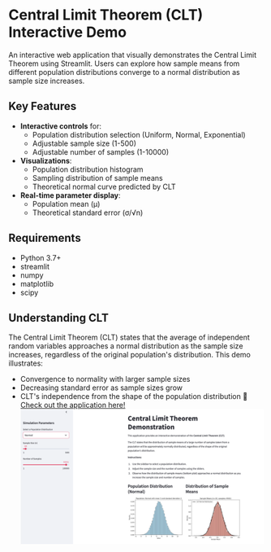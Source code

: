 # Central Limit Theorem (CLT) Interactive Demo

An interactive web application that visually demonstrates the Central Limit Theorem using Streamlit. Users can explore how sample means from different population distributions converge to a normal distribution as sample size increases.

## Key Features

- **Interactive controls** for:
  - Population distribution selection (Uniform, Normal, Exponential)
  - Adjustable sample size (1-500)
  - Adjustable number of samples (1-10000)
- **Visualizations**:
  - Population distribution histogram
  - Sampling distribution of sample means
  - Theoretical normal curve predicted by CLT
- **Real-time parameter display**:
  - Population mean (μ)
  - Theoretical standard error (σ/√n)


## Requirements
- Python 3.7+
- streamlit
- numpy
- matplotlib
- scipy

## Understanding CLT

The Central Limit Theorem (CLT) states that the average of independent random variables approaches a normal distribution as the sample size increases, regardless of the original population's distribution. This demo illustrates:
- Convergence to normality with larger sample sizes
- Decreasing standard error as sample sizes grow
- CLT's independence from the shape of the population distribution
🔗 [Check out the application here!](https://clt-demo-app.streamlit.app/)
![Demo Screenshot](image/app-screenshot.png)